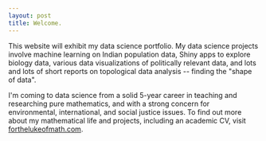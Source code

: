 ```yaml
---
layout: post
title: Welcome.
---
```


This website will exhibit my data science portfolio.  My data science
projects involve machine learning on Indian population data, Shiny
apps to explore biology data, various data visualizations of
politically relevant data, and lots and lots of short reports on
topological data analysis -- finding the "shape of data".

I'm coming to data science from a solid 5-year career in teaching and
researching pure mathematics, and with a strong concern for
environmental, international, and social justice issues.  To find out
more about my mathematical life and projects, including an academic
CV, visit [forthelukeofmath.com](http://www.forthelukeofmath.com).
